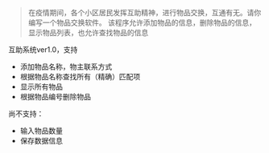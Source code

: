 >在疫情期间，各个小区居民发挥互助精神，进行物品交换，互通有无。请你编写一个物品交换软件。
该程序允许添加物品的信息，删除物品的信息，显示物品列表，也允许查找物品的信息

互助系统ver1.0，支持
- 添加物品名称，物主联系方式
- 根据物品名称查找所有（精确）匹配项
- 显示所有物品
- 根据物品编号删除物品

尚不支持：
- 输入物品数量
- 保存数据信息

